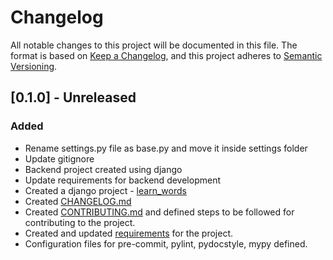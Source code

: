 # Changelog

All notable changes to this project will be documented in this file.
The format is based on [Keep a Changelog](https://keepachangelog.com/en/1.0.0/),
and this project adheres to [Semantic Versioning](https://semver.org/spec/v2.0.0.html).

## [0.1.0] - Unreleased

### Added

- Rename settings.py file as base.py and move it inside settings folder
- Update gitignore
- Backend project created using django
- Update requirements for backend development
- Created a django project - [learn_words](backend/learn_words/)
- Created [CHANGELOG.md](CHANGELOG.md)
- Created [CONTRIBUTING.md](CONTRIBUTING.md) and defined steps to be followed for contributing to the project.
- Created and updated [requirements](requirements/) for the project.
- Configuration files for pre-commit, pylint, pydocstyle, mypy defined.
